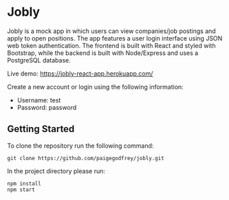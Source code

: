 # Jobly

Jobly is a mock app in which users can view companies/job postings and apply to open positions. The app features a user login interface using JSON web token authentication. The frontend is built with React and styled with Bootstrap, while the backend is built with Node/Express and uses a PostgreSQL database.

Live demo: https://jobly-react-app.herokuapp.com/

Create a new account or login using the following information:

* Username: test
* Password: password

## Getting Started
To clone the repository run the following command:

```
git clone https://github.com/paigegodfrey/jobly.git
```

In the project directory please run:

```
npm install
npm start
```
